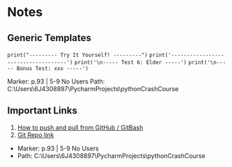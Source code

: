 # Notes

## Generic Templates
`print("--------- Try It Yourself! ---------")`
`print('------------------------------------')`
`print('\n----- Test 6: Elder -----')`
`print('\n----- Bonus Test: xxx -----')`

Marker: p.93 | 5-9 No Users 
Path: C:\Users\6J4308897\PycharmProjects\pythonCrashCourse

## Important Links 
1. [How to push and pull from GitHub / GitBash](https://youtu.be/2vASHVT0qKc)
2. [Git Repo link](https://github.com/XxCryptoSagexX/pythonCrashCourse.git)

- Marker: p.93 | 5-9 No Users
- Path: C:\Users\6J4308897\PycharmProjects\pythonCrashCourse
